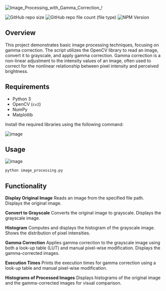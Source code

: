 ![Image_Processing_with_Gamma_Correction_!](https://github.com/BaraSedih11/ImageHW1/assets/98843912/7417fe86-11a0-46b9-866e-7172ba99febb)

  ![GitHub repo size](https://img.shields.io/github/repo-size/BaraSedih11/ImageHW1) ![GitHub repo file count (file type)](https://img.shields.io/github/directory-file-count/BaraSedih11/ImageHW1)  ![NPM Version](https://img.shields.io/npm/v/npm)




## Overview
This project demonstrates basic image processing techniques, focusing on gamma correction. The script utilizes the OpenCV library to read an image, convert it to grayscale, and apply gamma correction. Gamma correction is a non-linear adjustment to the intensity values of an image, often used to correct for the nonlinear relationship between pixel intensity and perceived brightness.

## Requirements
- Python 3
- OpenCV (`cv2`)
- NumPy
- Matplotlib

Install the required libraries using the following command:

![image](https://github.com/BaraSedih11/ImageHW1/assets/98843912/8f7212b4-0e60-4e6c-90ad-0bd4196217f6)

## Usage
![image](https://github.com/BaraSedih11/ImageHW1/assets/98843912/63386122-f099-4354-8037-e61c31cb3682)


```bash
python image_processing.py
```

## Functionality

**Display Original Image**
Reads an image from the specified file path.
Displays the original image.

**Convert to Grayscale**
Converts the original image to grayscale.
Displays the grayscale image.

**Histogram**
Computes and displays the histogram of the grayscale image.
Shows the distribution of pixel intensities.

**Gamma Correction**
Applies gamma correction to the grayscale image using both a look-up table (LUT) and manual pixel-wise modification.
Displays the gamma-corrected images.

**Execution Times**
Prints the execution times for gamma correction using a look-up table and manual pixel-wise modification.

**Histograms of Processed Images**
Displays histograms of the original image and the gamma-corrected images for visual comparison.


